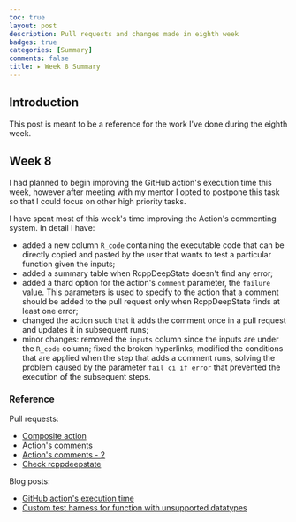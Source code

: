 ```yaml
---
toc: true
layout: post
description: Pull requests and changes made in eighth week
badges: true
categories: [Summary]
comments: false
title: ▸ Week 8 Summary
---
```


## Introduction
This post is meant to be a reference for the work I've done during the eighth week. 


## Week 8
I had planned to begin improving the GitHub action's execution time this week, however after meeting with my mentor I opted to postpone this task so that I could focus on other high priority tasks.


I have spent most of this week's time improving the Action's commenting system. In detail I have:
* added a new column `R_code` containing the executable code that can be directly copied and pasted by the user that wants to test a particular function given the inputs;
* added a summary table when RcppDeepState doesn't find any error;
* added a thard option for the action's `comment` parameter, the `failure` value. This parameters is used to specify to the action that a comment should be added to the pull request only when RcppDeepState finds at least one error;
* changed the action such that it adds the comment once in a pull request and updates it in subsequent runs;
* minor changes: removed the `inputs` column since the inputs are under the `R_code` column; fixed the broken hyperlinks; modified the conditions that are applied when the step that adds a comment runs, solving the problem caused by the parameter `fail ci if error` that prevented the execution of the subsequent steps.

### Reference
Pull requests:
* [Composite action](https://github.com/FabrizioSandri/RcppDeepState-action/pull/4)
* [Action's comments](https://github.com/FabrizioSandri/RcppDeepState-action/pull/6)
* [Action's comments - 2](https://github.com/FabrizioSandri/RcppDeepState-action/pull/7)
* [Check rcppdeepstate](https://github.com/tdhock/binsegRcpp/pull/13)

Blog posts:
* [GitHub action's execution time](https://fabriziosandri.github.io/gsoc-2022-blog/github%20action/2022/07/25/action-time-improvement.html)
* [Custom test harness for function with unsupported datatypes](https://fabriziosandri.github.io/gsoc-2022-blog/rcppdeepstate/2022/07/29/custo-test-harness.html)


